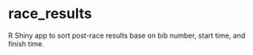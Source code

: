 # race_results
R Shiny app to sort post-race results base on bib number, start time, and finish time.
